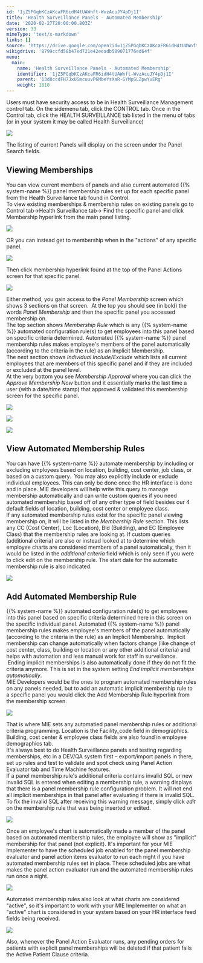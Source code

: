 ```yaml
---
id: '1jZ5PGqbKCzAKcaFR6idH4tUAWnft-WvzAcuJY4pDj1I'
title: 'Health Surveillance Panels - Automated Membership'
date: '2020-02-27T20:00:00.803Z'
version: 33
mimeType: 'text/x-markdown'
links: []
source: 'https://drive.google.com/open?id=1jZ5PGqbKCzAKcaFR6idH4tUAWnft-WvzAcuJY4pDj1I'
wikigdrive: '8799ccfd58b47ed721e42eeadb589071776ed64f'
menu:
  main:
    name: 'Health Surveillance Panels - Automated Membership'
    identifier: '1jZ5PGqbKCzAKcaFR6idH4tUAWnft-WvzAcuJY4pDj1I'
    parent: '13d8ccdFH7JxUSmcuuvP6MbeYsXaR-GYMpSLZpwYvERg'
    weight: 1810
---
```

Users must have security access to be in Health Surveillance Management control tab. On the sidemenu tab, click the CONTROL tab. Once in the Control tab, click the HEALTH SURVEILLANCE tab listed in the menu of tabs (or in your system it may be called Health Surveillance)
  
![](../health-surveillance-panels-automated-membership.assets/100002010000053F000001946B012D226089705B.png)  

The listing of current Panels will display on the screen under the Panel Search fields.
  
## Viewing Memberships  
  
You can view current members of panels and also current automated {{% system-name %}} panel membership rules set up for each specific panel from the Health Surveillance tab found in Control.  
To view existing memberships & membership rules on existing panels go to Control tab→Health Surveillance tab→ Find the specific panel and click Membership hyperlink from the main panel listing.
  
![](../health-surveillance-panels-automated-membership.assets/100002010000042B0000009D76F89B671B7210CA.png)  

OR you can instead get to membership when in the "actions" of any specific panel.
  
![](../health-surveillance-panels-automated-membership.assets/100002010000042500000094ACB96F8D8ED86ECF.png)  

Then click membership hyperlink found at the top of the Panel Actions screen for that specific panel.
  
![](../health-surveillance-panels-automated-membership.assets/1000020100000459000000EBD430A47C6195FC9B.png)  

Either method, you gain access to the *Panel Membership* screen which shows 3 sections on that screen.  At the top you should see (in bold) the words *Panel Membership* and then the specific panel you accessed membership on.  
The top section shows *Membership Rule* which is any {{% system-name %}} automated configuration rule(s) to get employees into this panel based on specific criteria determined. Automated {{% system-name %}} panel membership rules makes employee's members of the panel automatically (according to the criteria in the rule) as an Implicit Membership.  
The next section shows *Individual Include/Exclude* which lists all current employees that are members of this specific panel and if they are included or excluded at the panel level.  
At the very bottom you see *Membership Approval* where you can click the *Approve Membership Now* button and it essentially marks the last time a user (with a date/time stamp) that approved & validated this membership screen for the specific panel.
  
![](../health-surveillance-panels-automated-membership.assets/10000201000004540000011776BDB69687794A3B.png)  

  
![](../health-surveillance-panels-automated-membership.assets/10000201000000D70000004F9263040C6BC7887F.png)  

  
![](../health-surveillance-panels-automated-membership.assets/10000201000001040000004E4F6980F42045AE08.png)  

  
## View Automated Membership Rules  
  
You can have {{% system-name %}} automate membership by including or excluding employees based on location, building, cost center, job class, or based on a custom query.  You may also explicitly include or exclude individual employees. This can only be done once the HR interface is done and in place. MIE developers will help write this query to manage membership automatically and can write custom queries if you need automated membership based off of any other type of field besides our 4 default fields of location, building, cost center or employee class.  
If any automated membership rules exist for the specific panel viewing membership on, it will be listed in the *Membership Rule* section. This lists any CC (Cost Center), Loc (Location), Bld (Building), and EC (Employee Class) that the membership rules are looking at. If custom queries (additional criteria) are also or instead looked at to determine which employee charts are considered members of a panel automatically, then it would be listed in the *additional criteria* field which is only seen if you were to click edit on the membership rule. The start date for the automatic membership rule is also indicated.
  
![](../health-surveillance-panels-automated-membership.assets/100002010000040A0000007414E7212513B371E7.png)  

  
## Add Automated Membership Rule  
  
{{% system-name %}} automated configuration rule(s) to get employees into this panel based on specific criteria determined here in this screen on the specific individual panel. Automated {{% system-name %}} panel membership rules makes employee's members of the panel automatically (according to the criteria in the rule) as an Implicit Membership.  Implicit membership can change automatically when factors change (like change of cost center, class, building or location or any other additional criteria) and helps with automation and less manual work for staff in surveillance.  Ending implicit memberships is also automatically done if they do not fit the criteria anymore. This is set in the system setting *End implicit memberships automatically*.  
MIE Developers would be the ones to program automated membership rules on any panels needed, but to add an automatic implicit membership rule to a specific panel you would click the Add Membership Rule hyperlink from the membership screen.
  
![](../health-surveillance-panels-automated-membership.assets/1000000000000422000001B7C80B202FBADF0C2E.png)  

That is where MIE sets any automatied panel membership rules or additional criteria programming. Location is the Facility_code field in demographics. Building, cost center & employee class fields are also found in employee demographics tab.  
It's always best to do Health Surveillance panels and testing regarding memberships, etc in a DEV/QA system first – export/import panels in there, set up rules and test to validate and spot check using Panel Action Evaluator tab and Time Machine features.  
If a panel membership rule's additional criteria contains invalid SQL or new invalid SQL is entered when editing a membership rule, a warning displays that there is a panel membership rule configuration problem. It will not end all implicit memberships in that panel after evaluating if there is invalid SQL. To fix the invalid SQL after receiving this warning message, simply click *edit* on the membership rule that was being inserted or edited.
  
![](../health-surveillance-panels-automated-membership.assets/10000000000005560000020111020B7D06AFBF5F.png)  

Once an employee's chart is automatically made a member of the panel based on automated membership rules, the employee will show as "implicit" membership for that panel (not explicit). It's important for your MIE Implementer to have the scheduled job enabled for the panel membership evaluator and panel action items evaluator to run each night if you have automated membership rules set in place. These scheduled jobs are what makes the panel action evaluator run and the automated membership rules run once a night.
  
![](../health-surveillance-panels-automated-membership.assets/10000201000004A000000099731280BC87279565.png)  

Automated membership rules also look at what charts are considered "active", so it's important to work with your MIE Implementer on what an "active" chart is considered in your system based on your HR interface feed fields being received.
  
![](../health-surveillance-panels-automated-membership.assets/100002010000025700000054713C3343376FDD83.png)  

Also, whenever the Panel Action Evaluator runs, any pending orders for patients with explicit panel memberships will be deleted if that patient fails the Active Patient Clause criteria.
